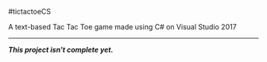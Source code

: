 #tictactoeCS

A text-based Tac Tac Toe game made using C# on Visual Studio 2017

---

**_This project isn't complete yet._**

